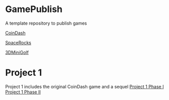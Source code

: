 # GamePublish
A template repository to publish games

[CoinDash](https://wcu-cs-cooperlab.github.io/demo-games-MichalBienias/Project1/coindash/player_scene/index.html)

[SpaceRocks](https://wcu-cs-cooperlab.github.io/demo-games-MichalBienias/spacerocks/index.html)

[3DMiniGolf](https://wcu-cs-cooperlab.github.io/demo-games-MichalBienias/3dminigolf/index.html)

# Project 1
Project 1 includes the original CoinDash game and a sequel
[Project 1 Phase I](https://wcu-cs-cooperlab.github.io/demo-games-MichalBienias/Project1/coindash/player_scene/index.html)
[Project 1 Phase II](https://wcu-cs-cooperlab.github.io/demo-games-MichalBienias/Project1/coindash2/player_scene/index.html)
